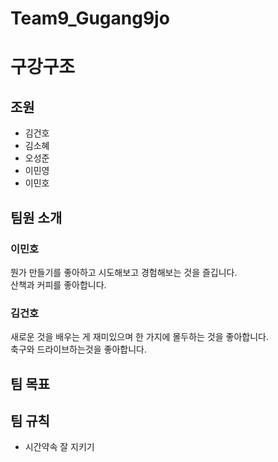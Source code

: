 # Team9_Gugang9jo
# 구강구조
## 조원
* 김건호
* 김소혜
* 오성준
* 이민영
* 이민호

## 팀원 소개
### 이민호
뭔가 만들기를 좋아하고 시도해보고 경험해보는 것을 즐깁니다. <br/>
산책과 커피를 좋아합니다.

### 김건호
새로운 것을 배우는 게 재미있으며 한 가지에 몰두하는 것을 좋아합니다. <br/>
축구와 드라이브하는것을 좋아합니다.

## 팀 목표

## 팀 규칙
* 시간약속 잘 지키기

